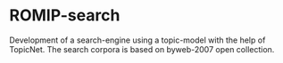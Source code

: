 # ROMIP-search
Development of a search-engine using a topic-model with the help of TopicNet. The search corpora is based on byweb-2007 open collection. 
